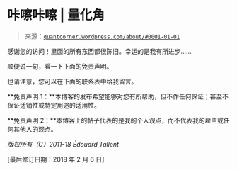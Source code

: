 <!--yml

类别：未分类

日期：2024 年 05 月 18 日 08:06:50

-->

# 咔嚓咔嚓 | 量化角

> 来源：[`quantcorner.wordpress.com/about/#0001-01-01`](https://quantcorner.wordpress.com/about/#0001-01-01)

感谢您的访问！里面的所有东西都很陈旧。幸运的是我有所进步……

顺便说一句，看一下下面的免责声明。

也请注意，您可以在下面的联系表中给我留言。

**免责声明 1：**本博客的发布希望能够对您有所帮助，但不作任何保证；甚至不保证适销性或特定用途的适用性。

**免责声明 2：**本博客上的帖子代表的是我的个人观点，而不代表我的雇主或任何其他人的观点。

*版权所有（C）2011-18 Édouard Tallent*

[最后修订日期：2018 年 2 月 6 日]
